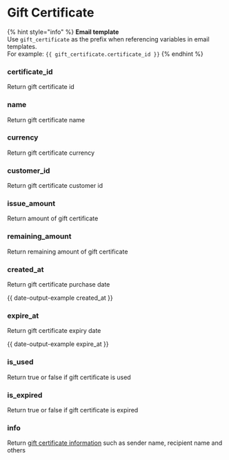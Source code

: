 # Gift Certificate

{% hint style="info" %}
**Email template**\
Use `gift_certificate` as the prefix when referencing variables in email templates.\
For example: `{{ gift_certificate.certificate_id }}`
{% endhint %}

### certificate\_id

Return gift certificate id



### name

Return gift certificate name



### currency

Return gift certificate currency



### customer\_id

Return gift certificate customer id



### issue\_amount

Return amount of gift certificate



### remaining\_amount

Return remaining amount of gift certificate



### created\_at

Return gift certificate purchase date

{{ date-output-example created_at }}



### expire\_at

Return gift certificate expiry date

{{ date-output-example expire_at }}



### is\_used

Return true or false if gift certificate is used



### is\_expired

Return true or false if gift certificate is expired



### info

Return [gift certificate information](liquid/variables/gift-certificate/gift-certificate-information.md) such as sender name, recipient name and others



&#x20;
